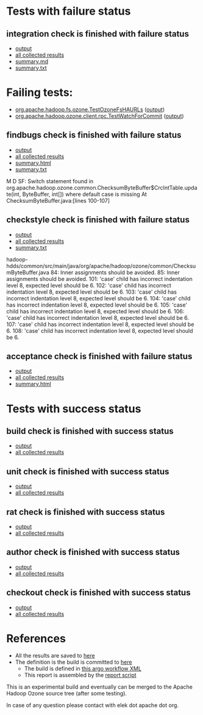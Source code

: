 # Tests with failure status

## integration check is finished with failure status

   * [output](https://raw.githubusercontent.com/elek/ozone-ci-q4/master/pr/pr-hdds-2222-6g2n6/integration/output.log)
   * [all collected results](https://github.com/elek/ozone-ci-q4/tree/master/pr/pr-hdds-2222-6g2n6/integration)
   * [summary.md](https://github.com/elek/ozone-ci-q4/tree/master/pr/pr-hdds-2222-6g2n6/integration/summary.md)
   * [summary.txt](https://github.com/elek/ozone-ci-q4/tree/master/pr/pr-hdds-2222-6g2n6/integration/summary.txt)

# Failing tests: 

 * [org.apache.hadoop.fs.ozone.TestOzoneFsHAURLs](hadoop-ozone/ozonefs/org.apache.hadoop.fs.ozone.TestOzoneFsHAURLs.txt) ([output](hadoop-ozone/ozonefs/org.apache.hadoop.fs.ozone.TestOzoneFsHAURLs-output.txt))
 * [org.apache.hadoop.ozone.client.rpc.TestWatchForCommit](hadoop-ozone/integration-test/org.apache.hadoop.ozone.client.rpc.TestWatchForCommit.txt) ([output](hadoop-ozone/integration-test/org.apache.hadoop.ozone.client.rpc.TestWatchForCommit-output.txt))

## findbugs check is finished with failure status

   * [output](https://raw.githubusercontent.com/elek/ozone-ci-q4/master/pr/pr-hdds-2222-6g2n6/findbugs/output.log)
   * [all collected results](https://github.com/elek/ozone-ci-q4/tree/master/pr/pr-hdds-2222-6g2n6/findbugs)
   * [summary.html](https://elek.github.io/ozone-ci-q4/pr/pr-hdds-2222-6g2n6/findbugs/summary.html)
   * [summary.txt](https://github.com/elek/ozone-ci-q4/tree/master/pr/pr-hdds-2222-6g2n6/findbugs/summary.txt)

M D SF: Switch statement found in org.apache.hadoop.ozone.common.ChecksumByteBuffer$CrcIntTable.update(int, ByteBuffer, int[]) where default case is missing  At ChecksumByteBuffer.java:[lines 100-107]

## checkstyle check is finished with failure status

   * [output](https://raw.githubusercontent.com/elek/ozone-ci-q4/master/pr/pr-hdds-2222-6g2n6/checkstyle/output.log)
   * [all collected results](https://github.com/elek/ozone-ci-q4/tree/master/pr/pr-hdds-2222-6g2n6/checkstyle)
   * [summary.txt](https://github.com/elek/ozone-ci-q4/tree/master/pr/pr-hdds-2222-6g2n6/checkstyle/summary.txt)

hadoop-hdds/common/src/main/java/org/apache/hadoop/ozone/common/ChecksumByteBuffer.java
 84: Inner assignments should be avoided.
 85: Inner assignments should be avoided.
 101: &apos;case&apos; child has incorrect indentation level 8, expected level should be 6.
 102: &apos;case&apos; child has incorrect indentation level 8, expected level should be 6.
 103: &apos;case&apos; child has incorrect indentation level 8, expected level should be 6.
 104: &apos;case&apos; child has incorrect indentation level 8, expected level should be 6.
 105: &apos;case&apos; child has incorrect indentation level 8, expected level should be 6.
 106: &apos;case&apos; child has incorrect indentation level 8, expected level should be 6.
 107: &apos;case&apos; child has incorrect indentation level 8, expected level should be 6.
 108: &apos;case&apos; child has incorrect indentation level 8, expected level should be 6.

## acceptance check is finished with failure status

   * [output](https://raw.githubusercontent.com/elek/ozone-ci-q4/master/pr/pr-hdds-2222-6g2n6/acceptance/output.log)
   * [all collected results](https://github.com/elek/ozone-ci-q4/tree/master/pr/pr-hdds-2222-6g2n6/acceptance)
   * [summary.html](https://elek.github.io/ozone-ci-q4/pr/pr-hdds-2222-6g2n6/acceptance/summary.html)



# Tests with success status

## build check is finished with success status

   * [output](https://raw.githubusercontent.com/elek/ozone-ci-q4/master/pr/pr-hdds-2222-6g2n6/build/output.log)
   * [all collected results](https://github.com/elek/ozone-ci-q4/tree/master/pr/pr-hdds-2222-6g2n6/build)


## unit check is finished with success status

   * [output](https://raw.githubusercontent.com/elek/ozone-ci-q4/master/pr/pr-hdds-2222-6g2n6/unit/output.log)
   * [all collected results](https://github.com/elek/ozone-ci-q4/tree/master/pr/pr-hdds-2222-6g2n6/unit)


## rat check is finished with success status

   * [output](https://raw.githubusercontent.com/elek/ozone-ci-q4/master/pr/pr-hdds-2222-6g2n6/rat/output.log)
   * [all collected results](https://github.com/elek/ozone-ci-q4/tree/master/pr/pr-hdds-2222-6g2n6/rat)


## author check is finished with success status

   * [output](https://raw.githubusercontent.com/elek/ozone-ci-q4/master/pr/pr-hdds-2222-6g2n6/author/output.log)
   * [all collected results](https://github.com/elek/ozone-ci-q4/tree/master/pr/pr-hdds-2222-6g2n6/author)


## checkout check is finished with success status

   * [output](https://raw.githubusercontent.com/elek/ozone-ci-q4/master/pr/pr-hdds-2222-6g2n6/checkout/output.log)
   * [all collected results](https://github.com/elek/ozone-ci-q4/tree/master/pr/pr-hdds-2222-6g2n6/checkout)




# References

 * All the results are saved to [here](https://github.com/elek/ozone-ci-q4/tree/master/pr/pr-hdds-2222-6g2n6/)
 * The definition is the build is committed to [here](https://github.com/elek/argo-ozone)
    * The build is defined in [this argo workflow XML](https://github.com/elek/argo-ozone/blob/master/ozone-build.yaml)
    * This report is assembled by the [report script](https://github.com/elek/argo-ozone/blob/master/scripts/report.sh)

This is an experimental build and eventually can be merged to the Apache Hadoop Ozone source tree (after some testing).

In case of any question please contact with elek dot apache dot org.
